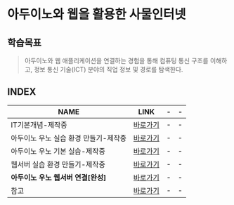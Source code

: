 # 아두이노와 웹을 활용한 사물인터넷

학습목표
---
> 아두이노와 웹 애플리케이션을 연결하는 경험을 통해 컴퓨팅 통신 구조를 이해하고, 정보 통신 기술(ICT) 분야의 직업 정보 및 경로를 탐색한다.

INDEX
---
|NAME|LINK|-|-|
|-|-|-|-|
|IT기본개념-제작중|[바로가기](DOCUMENT/01_INFO)|-|-|
|아두이노 우노 실습 환경 만들기-제작중|[바로가기]()|-|-|
|아두이노 우노 기본 실습-제작중|[바로가기](DOCUMENT/02_아두이노_실습)|-|-|
|웹서버 실습 환경 만들기-제작중|[바로가기]()|-|-|
|**아두이노 우노 웹서버 연결[완성]**|[바로가기](DOCUMENT/03_아두이노_웹_실습)|-|-|
|참고|[바로가기]()|-|-|
